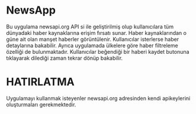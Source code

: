 # NewsApp
Bu uygulama newsapi.org API si ile geliştirilmiş olup kullanıcılara tüm dünyadaki haber kaynaklarına erişim fırsatı sunar. Haber kaynaklarından o güne ait olan manşet haberler görüntülenir. Kullanıcılar isterlerse haber detaylarına bakabilir. Ayrıca uygulamada ülkelere göre haber filtreleme özelliği de bulunmaktadır. Kullanıcılar beğendiği bir haberi kaydet butonuna tıklayarak dilediği zaman tekrar dönüp bakabilir.

# HATIRLATMA
Uygulamayı kullanmak isteyenler newsapi.org adresinden kendi apikeylerini oluşturmaları gerekmektedir.

